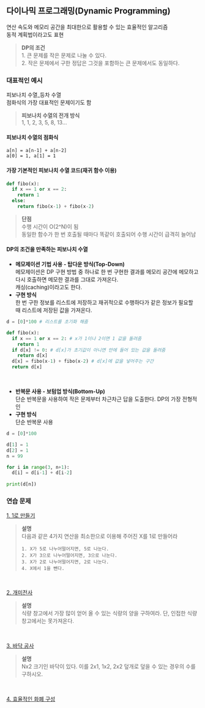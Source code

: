 ## 다이나믹 프로그래밍(Dynamic Programming)
연산 속도와 메모리 공간을 최대한으로 활용할 수 있는 효율적인 알고리즘
<br>
동적 계획법이라고도 표현<br>
> __DP의 조건__ <br> 1. 큰 문제를 작은 문제로 나눌 수 있다. <br> 2. 작은 문제에서 구한 정답은 그것을 포함하는 큰 문제에서도 동일하다.

### 대표적인 예시
피보나치 수열_등차 수열<br>
점화식의 가장 대표적인 문제이기도 함<br>
> __피보나치 수열의 전개 방식__ <br> 1, 1, 2, 3, 5, 8, 13...
#### 피보나치 수열의 점화식
```
a[n] = a[n-1] + a[n-2]
a[0] = 1, a[1] = 1
```

#### 가장 기본적인 피보나치 수열 코드(재귀 함수 이용)
```python
def fibo(x):
  if x == 1 or x == 2:
    return 1
  else:
    return fibo(x-1) + fibo(x-2)
```

> __단점__ <br> 수행 시간이 O(2^N)이 됨 <br> 동일한 함수가 한 번 호출될 때마다 똑같이 호출되어 수행 시간이 급격히 늘어남<br>

#### DP의 조건을 만족하는 피보나치 수열
 * __메모제이션 기법 사용 - 탑다운 방식(Top-Down)__<br>메모제이션은 DP 구현 방법 중 하나로 한 번 구현한 결과를 메모리 공간에 메모하고 다시 호출하면 메모한 결과를 그대로 가져온다.<br>캐싱(caching)이라고도 한다.
 * __구현 방식__ <br> 한 번 구한 정보를 리스트에 저장하고 재귀적으로 수행하다가 같은 정보가 필요할 때 리스트에 저장된 값을 가져온다.
```python
d = [0]*100 # 리스트를 초기화 해줌

def fibo(x):
  if x == 1 or x == 2: # x가 1이나 2이면 1 값을 돌려줌
    return 1
  if d[x] != 0: # d[x]가 초기값이 아니면 안에 들어 있는 값을 돌려줌
    return d[x]
  d[x] = fibo(x-1) + fibo(x-2) # d[x]에 값을 넣어주는 구간
  return d[x]
```
<br>

 * __반복문 사용 - 보텀업 방식(Bottom-Up)__<br>단순 반복문을 사용하여 작은 문제부터 차근차근 답을 도출한다. DP의 가장 전형적인 
 * __구현 방식__ <br> 단순 반복문 사용
```python
d = [0]*100

d[1] = 1
d[2] = 1
n = 99

for i in range(3, n+1):
  d[i] = d[i-1] + d[i-2]
 
print(d[n])
```

### 연습 문제
[1. 1로 만들기](./make_one.py)
> __설명__<br> 다음과 같은 4가지 연산을 최소한으로 이용해 주어진 X를 1로 만들어라
> ```
> 1. X가 5로 나누어떨어지면, 5로 나눈다.
> 2. X가 3으로 나누어떨어지면, 3으로 나눈다.
> 3. X가 2로 나누어떨어지면, 2로 나눈다.
> 4. X에서 1을 뺀다.
> ```

<br>

[2. 개미전사](./ant.py)
> __설명__<br> 식량 창고에서 가장 많이 얻어 올 수 있는 식량의 양을 구하여라. 단, 인접한 식량 창고에서는 못가져온다.


<br>

[3. 바닥 공사](./floor.py)
> __설명__<br> Nx2 크기인 바닥이 있다. 이를 2x1, 1x2, 2x2 덮개로 덮을 수 있는 경우의 수를 구하시오.

<br>

[4. 효율적인 화폐 구성](./money.py)
